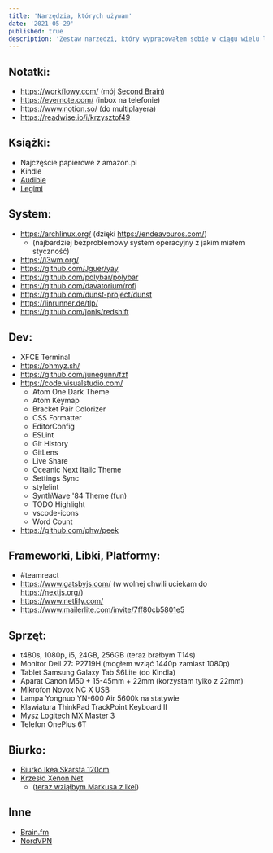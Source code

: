 ```yaml
---
title: 'Narzędzia, których używam'
date: '2021-05-29'
published: true
description: 'Zestaw narzędzi, który wypracowałem sobie w ciągu wielu lat testów.'
---
```


## Notatki:

- https://workflowy.com/ (mój [Second Brain](/second-brain/))
- https://evernote.com/ (inbox na telefonie)
- https://www.notion.so/ (do multiplayera)
- https://readwise.io/i/krzysztof49

## Książki:

- Najczęście papierowe z amazon.pl
- Kindle
- [Audible](https://audible.com)
- [Legimi](https://www.legimi.pl/kod/JSNUK/)

## System:

- https://archlinux.org/ (dzięki https://endeavouros.com/)
  - (najbardziej bezproblemowy system operacyjny z jakim miałem styczność)
- https://i3wm.org/
- https://github.com/Jguer/yay
- https://github.com/polybar/polybar
- https://github.com/davatorium/rofi
- https://github.com/dunst-project/dunst
- https://linrunner.de/tlp/
- https://github.com/jonls/redshift

## Dev:

- XFCE Terminal
- https://ohmyz.sh/
- https://github.com/junegunn/fzf
- https://code.visualstudio.com/
  - Atom One Dark Theme
  - Atom Keymap
  - Bracket Pair Colorizer
  - CSS Formatter
  - EditorConfig
  - ESLint
  - Git History
  - GitLens
  - Live Share
  - Oceanic Next Italic Theme
  - Settings Sync
  - stylelint
  - SynthWave '84 Theme (fun)
  - TODO Highlight
  - vscode-icons
  - Word Count
- https://github.com/phw/peek

## Frameworki, Libki, Platformy:

- \#teamreact
- https://www.gatsbyjs.com/ (w wolnej chwili uciekam do https://nextjs.org/)
- https://www.netlify.com/
- https://www.mailerlite.com/invite/7ff80cb5801e5

## Sprzęt:

- t480s, 1080p, i5, 24GB, 256GB (teraz brałbym T14s)
- Monitor Dell 27: P2719H (mogłem wziąć 1440p zamiast 1080p)
- Tablet Samsung Galaxy Tab S6Lite (do Kindla)
- Aparat Canon M50 + 15-45mm + 22mm (korzystam tylko z 22mm)
- Mikrofon Novox NC X USB
- Lampa Yongnuo YN-600 Air 5600k na statywie
- Klawiatura ThinkPad TrackPoint Keyboard II
- Mysz Logitech MX Master 3
- Telefon OnePlus 6T

## Biurko:

- [Biurko Ikea Skarsta 120cm](https://www.ikea.com/pl/pl/p/skarsta-biurko-z-regulacja-wysokosci-bialy-s59324818/)
- [Krzesło Xenon Net](https://www.profim.pl/produkty/kolekcja/xenon-net/model-obrotowy)
  - ([teraz wziąłbym Markusa z Ikei](https://www.ikea.com/pl/pl/p/markus-krzeslo-biurowe-vissle-ciemnoszary-70261150))

## Inne

- [Brain.fm](https://my.brain.fm/?promotionCode=promo_1KC6DhDxyvLufNfyZ264p2Za&name=Your%20First%20Month%20of%20Brain.fm%20Pro%20for%20$1&displayCost=1.00&description=You%27ve%20been%20referred!%20Get%201%20Month%20of%20Brain.fm%20Pro%20for%20$1&targetPlan=Monthly)
- [NordVPN](https://ref.nordvpn.com/QKcGPyclsxy)
